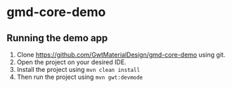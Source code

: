 # gmd-core-demo

## Running the demo app
1. Clone https://github.com/GwtMaterialDesign/gmd-core-demo using git.
2. Open the project on your desired IDE.
3. Install the project using `mvn clean install`
4. Then run the project using `mvn gwt:devmode`

